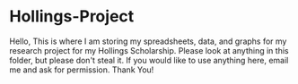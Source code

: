 # Hollings-Project
Hello, This is where I am storing my spreadsheets, data, and graphs for my research project for my Hollings Scholarship. Please look at anything in this folder, but please don't steal it. If you would like to use anything here, email me and ask for permission. Thank You!

